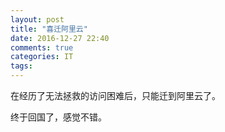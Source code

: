 ```yaml
---
layout: post
title: "喜迁阿里云"
date: 2016-12-27 22:40
comments: true
categories: IT
tags:
---
```


在经历了无法拯救的访问困难后，只能迁到阿里云了。

终于回国了，感觉不错。
